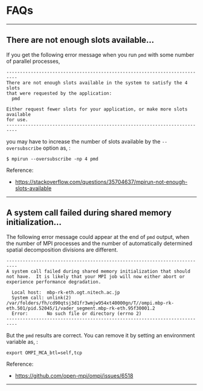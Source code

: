 # FAQs

------------------------------------------------------------------------

## There are not enough slots available...

If you get the following error message when you run `pmd` with some
number of parallel processes,

    --------------------------------------------------------------------------
    There are not enough slots available in the system to satisfy the 4 slots
    that were requested by the application:
      pmd

    Either request fewer slots for your application, or make more slots available
    for use.
    --------------------------------------------------------------------------

you may have to increase the number of slots available by the
`--oversubscribe` option as, :

    $ mpirun --oversubscribe -np 4 pmd

Reference:

-   <https://stackoverflow.com/questions/35704637/mpirun-not-enough-slots-available>

------------------------------------------------------------------------

## A system call failed during shared memory initialization...

The following error message could appear at the end of `pmd` output,
when the number of MPI processes and the number of automatically
determined spatial decomposition divisions are different.

    --------------------------------------------------------------------------
    A system call failed during shared memory initialization that should
    not have.  It is likely that your MPI job will now either abort or
    experience performance degradation.

      Local host:  mbp-rk-eth.ogt.nitech.ac.jp
      System call: unlink(2) /var/folders/fh/cd90qtsj3d1fr3wmjw954xt40000gn/T//ompi.mbp-rk-eth.501/pid.52045/1/vader_segment.mbp-rk-eth.95f30001.2
      Error:       No such file or directory (errno 2)
    --------------------------------------------------------------------------

But the `pmd` results are correct. You can remove it by setting an
environment variable as, :

    export OMPI_MCA_btl=self,tcp

Reference:

-   <https://github.com/open-mpi/ompi/issues/6518>

-------------
